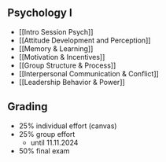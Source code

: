 ## Psychology I
- [[Intro Session Psych]]
- [[Attitude Development and Perception]]
- [[Memory & Learning]]
- [[Motivation & Incentives]]
- [[Group Structure & Process]]
- [[Interpersonal Communication & Conflict]]
- [[Leadership Behavior & Power]]
## Grading
- 25% individual effort (canvas)
- 25% group effort 
	- until 11.11.2024
- 50% final exam
